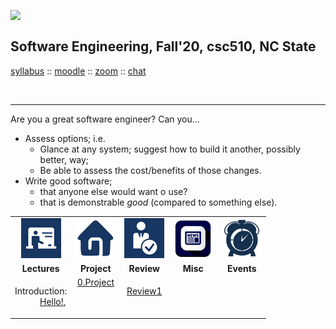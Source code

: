 <a name=top>
<p>
<a href="http://tiny.cc/seng20"><img  width=250 align=left
  src="https://raw.githubusercontent.com/txt/se20/master/etc/img/teamBanner.png"></a><br>
<h2>
Software&nbsp;Engineering, Fall'20,&nbsp;csc510,&nbsp;NC&nbsp;State
</h2>
<p align=xcenter>
<a href="https://github.com/txt/se20/blob/master/docs/syllabus.md">syllabus</a> ::
<a href="http://github.com/txt/se20/docs/syllabus.md">moodle</a> ::
<a href="http://github.com/txt/se20/docs/syllabus.md">zoom</a> ::
<a href="http://seng20.slack.com">chat</a>
</p>
<br clear=all>
<hr>

Are you a great software engineer? Can you...

- Assess options; i.e.
  - Glance at any system; suggest how to build it another, possibly better, way;
  - Be able to assess the cost/benefits of those changes.
- Write good software;
  - that  anyone else would want o use?
  - that is demonstrable _good_ (compared to something else).


<p align=xcenter>
<table width="100%" border=0 align=center>
<tr>
<td align=center><img           src="etc/img/lectures.gif"></td>
<td align=center><img           src="etc/img/homework.png"></td>
<td align=center><img           src="etc/img/review.gif"></td>
<td align=center><img           src="etc/img/news.png"></td>
<td align=center><img  width=64 src="etc/img/time.png"></td>
</tr>
<tr>
<td align=center><b>Lectures</b></td>
<td align=center><b>Project</b>
</td><td align=center><b>Review </td>
<td align=center><b>Misc</b> </td>
<td align=center><b>Events</b> </td>
</tr>
<tr>
<td valign=top  xwidth="100px">

<!-- -------------------------------- -->
<dl>
<dt>
Introduction:
<dd>
<a href="doc/lecture0.md">Hello!</a>,
</dl>


<!-- -------------------------------- -->

</td><td align=center valign=top xwidth="100px">
<a href="doc/project.md">0.Project</a>

</td>
<td align=center   valign=top xwidth="100px">
   
<a href="doc/review1.md">Review1</a><br>
  
</td>
<td align=center valign=top  xwidth="100px">
</td>
<td>
</td>
</tr>

</table>
</p>
